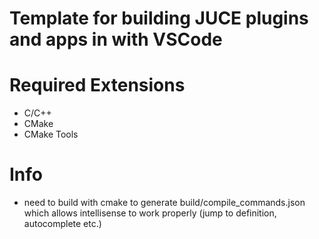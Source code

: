 # Template for building JUCE plugins and apps in with VSCode

# Required Extensions
- C/C++
- CMake
- CMake Tools

# Info
- need to build with cmake to generate build/compile_commands.json which allows intellisense to work properly (jump to definition, autocomplete etc.)